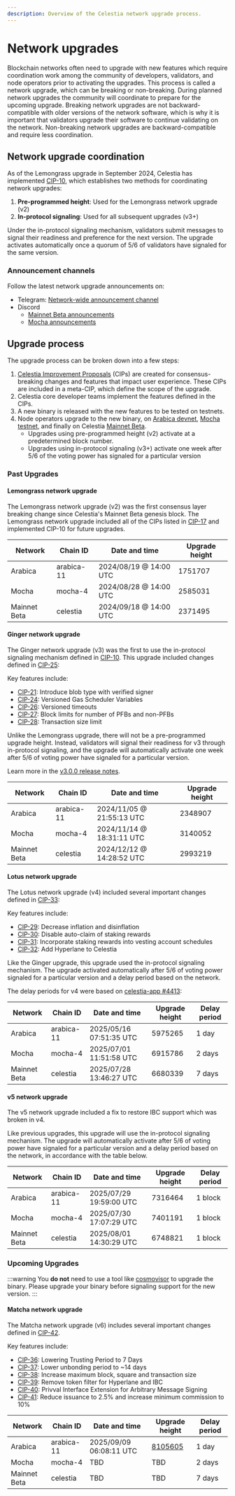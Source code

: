 ```yaml
---
description: Overview of the Celestia network upgrade process.
---
```


# Network upgrades

Blockchain networks often need to upgrade with new features which require coordination work among the community of developers, validators, and node operators prior to activating the upgrades. This process is called a network upgrade, which can be breaking or non-breaking. During planned network upgrades the community will coordinate to prepare for the upcoming upgrade. Breaking network upgrades are not backward-compatible with older versions of the network software, which is why it is important that validators upgrade their software to continue validating on the network. Non-breaking network upgrades are backward-compatible and require less coordination.

## Network upgrade coordination

As of the Lemongrass upgrade in September 2024, Celestia has implemented [CIP-10](https://cips.celestia.org/cip-010.html), which establishes two methods for coordinating network upgrades:

1. **Pre-programmed height**: Used for the Lemongrass network upgrade (v2)
2. **In-protocol signaling**: Used for all subsequent upgrades (v3+)

Under the in-protocol signaling mechanism, validators submit messages to signal their readiness and preference for the next version. The upgrade activates automatically once a quorum of 5/6 of validators have signaled for the same version.

### Announcement channels

Follow the latest network upgrade announcements on:

- Telegram: [Network-wide announcement channel](https://t.me/+smSFIA7XXLU4MjJh)
- Discord
  - [Mainnet Beta announcements](https://discord.com/channels/638338779505229824/1169237690114388039)
  - [Mocha announcements](https://discord.com/channels/638338779505229824/979037494735691816)

## Upgrade process

The upgrade process can be broken down into a few steps:

1. [Celestia Improvement Proposals](https://cips.celestia.org) (CIPs) are created for consensus-breaking changes and features that impact user experience. These CIPs are included in a meta-CIP, which define the scope of the upgrade.
1. Celestia core developer teams implement the features defined in the CIPs.
1. A new binary is released with the new features to be tested on testnets.
1. Node operators upgrade to the new binary, on [Arabica devnet](/how-to-guides/arabica-devnet.md), [Mocha testnet](/how-to-guides/mocha-testnet.md), and finally on Celestia [Mainnet Beta](/how-to-guides/mainnet.md).
   - Upgrades using pre-programmed height (v2) activate at a predetermined block number.
   - Upgrades using in-protocol signaling (v3+) activate one week after 5/6 of the voting power has signaled for a particular version

### Past Upgrades

#### Lemongrass network upgrade

The Lemongrass network upgrade (v2) was the first consensus layer breaking change since Celestia's Mainnet Beta genesis block. The Lemongrass network upgrade included all of the CIPs listed in [CIP-17](https://github.com/celestiaorg/CIPs/blob/main/cips/cip-017.md) and implemented CIP-10 for future upgrades.

| Network      | Chain ID   | Date and time          | Upgrade height |
| ------------ | ---------- | ---------------------- | -------------- |
| Arabica      | arabica-11 | 2024/08/19 @ 14:00 UTC | 1751707        |
| Mocha        | mocha-4    | 2024/08/28 @ 14:00 UTC | 2585031        |
| Mainnet Beta | celestia   | 2024/09/18 @ 14:00 UTC | 2371495        |

#### Ginger network upgrade

The Ginger network upgrade (v3) was the first to use the in-protocol signaling mechanism defined in [CIP-10](https://cips.celestia.org/cip-010.html). This upgrade included changes defined in [CIP-25](https://cips.celestia.org/cip-025.html):

Key features include:

- [CIP-21](https://cips.celestia.org/cip-021.html): Introduce blob type with verified signer
- [CIP-24](https://cips.celestia.org/cip-024.html): Versioned Gas Scheduler Variables
- [CIP-26](https://cips.celestia.org/cip-026.html): Versioned timeouts
- [CIP-27](https://cips.celestia.org/cip-027.html): Block limits for number of PFBs and non-PFBs
- [CIP-28](https://cips.celestia.org/cip-028.html): Transaction size limit

Unlike the Lemongrass upgrade, there will not be a pre-programmed upgrade height. Instead, validators will signal their readiness for v3 through in-protocol signaling, and the upgrade will automatically activate one week after 5/6 of voting power have signaled for a particular version.

Learn more in the [v3.0.0 release notes](https://github.com/celestiaorg/celestia-app/blob/main/docs/release-notes/release-notes.md#v300).

| Network      | Chain ID   | Date and time             | Upgrade height |
| ------------ | ---------- | ------------------------- | -------------- |
| Arabica      | arabica-11 | 2024/11/05 @ 21:55:13 UTC | 2348907        |
| Mocha        | mocha-4    | 2024/11/14 @ 18:31:11 UTC | 3140052        |
| Mainnet Beta | celestia   | 2024/12/12 @ 14:28:52 UTC | 2993219        |

#### Lotus network upgrade

The Lotus network upgrade (v4) included several important changes defined in [CIP-33](https://cips.celestia.org/cip-033.html):

Key features include:

- [CIP-29](https://cips.celestia.org/cip-029.html): Decrease inflation and disinflation
- [CIP-30](https://cips.celestia.org/cip-030.html): Disable auto-claim of staking rewards
- [CIP-31](https://cips.celestia.org/cip-031.html): Incorporate staking rewards into vesting account schedules
- [CIP-32](https://cips.celestia.org/cip-032.html): Add Hyperlane to Celestia

Like the Ginger upgrade, this upgrade used the in-protocol signaling mechanism. The upgrade activated automatically after 5/6 of voting power signaled for a particular version and a delay period based on the network.

The delay periods for v4 were based on [celestia-app #4413](https://github.com/celestiaorg/celestia-app/issues/4413):

| Network      | Chain ID   | Date and time           | Upgrade height | Delay period |
| ------------ | ---------- | ----------------------- | -------------- | ------------ |
| Arabica      | arabica-11 | 2025/05/16 07:51:35 UTC | 5975265        | 1 day        |
| Mocha        | mocha-4    | 2025/07/01 11:51:58 UTC | 6915786        | 2 days       |
| Mainnet Beta | celestia   | 2025/07/28 13:46:27 UTC | 6680339        | 7 days       |

#### v5 network upgrade

The v5 network upgrade included a fix to restore IBC support which was broken in v4.

Like previous upgrades, this upgrade will use the in-protocol signaling mechanism. The upgrade will automatically activate after 5/6 of voting power have signaled for a particular version and a delay period based on the network, in accordance with the table below.

| Network      | Chain ID   | Date and time           | Upgrade height | Delay period |
| ------------ | ---------- | ----------------------- | -------------- | ------------ |
| Arabica      | arabica-11 | 2025/07/29 19:59:00 UTC | 7316464        | 1 block      |
| Mocha        | mocha-4    | 2025/07/30 17:07:29 UTC | 7401191        | 1 block      |
| Mainnet Beta | celestia   | 2025/08/01 14:30:29 UTC | 6748821        | 1 block      |

### Upcoming Upgrades

:::warning
You **do not** need to use a tool like [cosmovisor](https://docs.cosmos.network/main/build/tooling/cosmovisor) to upgrade the binary. Please upgrade your binary before signaling support for the new version.
:::

#### Matcha network upgrade

The Matcha network upgrade (v6) includes several important changes defined in [CIP-42](https://cips.celestia.org/cip-042.html).

Key features include:

- [CIP-36](https://cips.celestia.org/cip-036.html): Lowering Trusting Period to 7 Days
- [CIP-37](https://cips.celestia.org/cip-037.html): Lower unbonding period to ~14 days
- [CIP-38](https://cips.celestia.org/cip-038.html): Increase maximum block, square and transaction size
- [CIP-39](https://cips.celestia.org/cip-039.html): Remove token filter for Hyperlane and IBC
- [CIP-40](https://cips.celestia.org/cip-040.html): Privval Interface Extension for Arbitrary Message Signing
- [CIP-41](https://cips.celestia.org/cip-041.html): Reduce issuance to 2.5% and increase minimum commission to 10%

| Network      | Chain ID   | Date and time           | Upgrade height                                       | Delay period |
| ------------ | ---------- | ----------------------- | ---------------------------------------------------- | ------------ |
| Arabica      | arabica-11 | 2025/09/09 06:08:11 UTC | [8105605](https://arabica.celenium.io/block/8105605) | 1 day        |
| Mocha        | mocha-4    | TBD                     | TBD                                                  | 2 days       |
| Mainnet Beta | celestia   | TBD                     | TBD                                                  | 7 days       |
